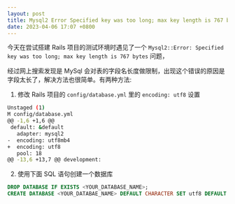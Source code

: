```yaml
---
layout: post
title: Mysql2 Error Specified key was too long; max key length is 767 bytes 问题修复
date: 2023-04-06 17:07 +0800
---
```


今天在尝试搭建 Rails 项目的测试环境时遇见了一个 `Mysql2::Error: Specified key was too long; max key length is 767 bytes` 问题，

经过网上搜索发现是 MySql 会对表的字段名长度做限制，出现这个错误的原因是字段太长了，解决方法也很简单。有两种方法:
1. 修改 Rails 项目的 `config/database.yml` 里的 `encoding: utf8` 设置
``` bash
Unstaged (1)
M config/database.yml
@@ -1,6 +1,6 @@
 default: &default
   adapter: mysql2
-  encoding: utf8mb4
+  encoding: utf8
   pool: 18
@@ -13,6 +13,7 @@ development:
```

2. 使用下面 SQL 语句创建一个数据库
``` SQL
DROP DATABASE IF EXISTS <YOUR_DATABASE_NAME>;
CREATE DATABASE <YOUR_DATABAE_NAME> DEFAULT CHARACTER SET utf8 DEFAULT COLLATE utf8_general_ci;
```

